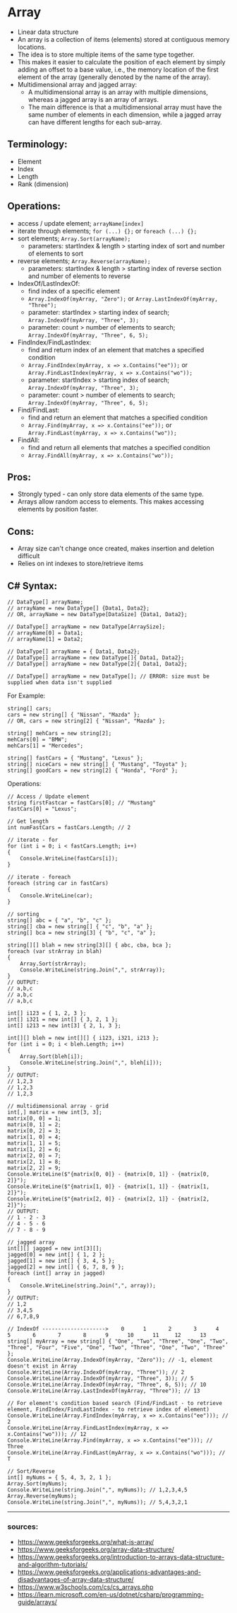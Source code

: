 # Array

- Linear data structure
- An array is a collection of items (elements) stored at contiguous memory locations.
- The idea is to store multiple items of the same type together.
- This makes it easier to calculate the position of each element by simply adding an offset to a base value,
  i.e., the memory location of the first element of the array (generally denoted by the name of the array).
- Multidimensional array and jagged array:
  - A multidimensional array is an array with multiple dimensions, whereas a jagged array is an array of arrays.
  - The main difference is that a multidimensional array must have the same number of elements in each dimension, while a jagged array can have different lengths for each sub-array.
  
## Terminology:
- Element
- Index
- Length
- Rank (dimension)

## Operations:
- access / update element; `arrayName[index]`
- iterate through elements; `for (...) {};` or `foreach (...) {};`
- sort elements; `Array.Sort(arrayName);`
   - parameters: startIndex & length > starting index of sort and number of elements to sort
- reverse elements; `Array.Reverse(arrayName);`
    - parameters: startIndex & length > starting index of reverse section and number of elements to reverse
- IndexOf/LastIndexOf:
   - find index of a specific element
   - `Array.IndexOf(myArray, "Zero");` or ``Array.LastIndexOf(myArray, "Three");``
   - parameter: startIndex > starting index of search; `Array.IndexOf(myArray, "Three", 3);`
   - parameter: count > number of elements to search; `Array.IndexOf(myArray, "Three", 6, 5);`
- FindIndex/FindLastIndex:
    - find and return index of an element that matches a specified condition
    - `Array.FindIndex(myArray, x => x.Contains("ee"));` or `Array.FindLastIndex(myArray, x => x.Contains("wo"));`
    - parameter: startIndex > starting index of search; `Array.IndexOf(myArray, "Three", 3);`
    - parameter: count > number of elements to search; `Array.IndexOf(myArray, "Three", 6, 5);`
- Find/FindLast:
    - find and return an element that matches a specified condition
    - `Array.Find(myArray, x => x.Contains("ee"));` or `Array.FindLast(myArray, x => x.Contains("wo"));`
- FindAll:
    - find and return all elements that matches a specified condition
    - `Array.FindAll(myArray, x => x.Contains("wo"));`

## Pros:
- Strongly typed - can only store data elements of the same type.
- Arrays allow random access to elements. This makes accessing elements by position faster.

## Cons:
- Array size can't change once created, makes insertion and deletion difficult
- Relies on int indexes to store/retrieve items

## C# Syntax:
```
// DataType[] arrayName;
// arrayName = new DataType[] {Data1, Data2};
// OR, arrayName = new DataType[DataSize] {Data1, Data2};

// DataType[] arrayName = new DataType[ArraySize];
// arrayName[0] = Data1;
// arrayName[1] = Data2;

// DataType[] arrayName = { Data1, Data2};
// DataType[] arrayName = new DataType[]{ Data1, Data2};
// DataType[] arrayName = new DataType[2]{ Data1, Data2};

// DataType[] arrayName = new DataType[]; // ERROR: size must be supplied when data isn't supplied
```

For Example:

```
string[] cars;
cars = new string[] { "Nissan", "Mazda" };
// OR, cars = new string[2] { "Nissan", "Mazda" };

string[] mehCars = new string[2];
mehCars[0] = "BMW";
mehCars[1] = "Mercedes";

string[] fastCars = { "Mustang", "Lexus" };
string[] niceCars = new string[] { "Mustang", "Toyota" };
string[] goodCars = new string[2] { "Honda", "Ford" };
```

Operations:
```
// Access / Update element
string firstFastcar = fastCars[0]; // "Mustang"
fastCars[0] = "Lexus";

// Get length 
int numFastCars = fastCars.Length; // 2  

// iterate - for
for (int i = 0; i < fastCars.Length; i++)
{
    Console.WriteLine(fastCars[i]);
}

// iterate - foreach
foreach (string car in fastCars)
{
    Console.WriteLine(car);
}

// sorting
string[] abc = { "a", "b", "c" };
string[] cba = new string[] { "c", "b", "a" };
string[] bca = new string[3] { "b", "c", "a" };

string[][] blah = new string[3][] { abc, cba, bca };
foreach (var strArray in blah)
{
    Array.Sort(strArray);
    Console.WriteLine(string.Join(",", strArray));
}
// OUTPUT:
// a,b,c
// a,b,c
// a,b,c

int[] i123 = { 1, 2, 3 };
int[] i321 = new int[] { 3, 2, 1 };
int[] i213 = new int[3] { 2, 1, 3 };

int[][] bleh = new int[][] { i123, i321, i213 };
for (int i = 0; i < bleh.Length; i++)
{
    Array.Sort(bleh[i]);
    Console.WriteLine(string.Join(",", bleh[i]));
}
// OUTPUT:
// 1,2,3
// 1,2,3
// 1,2,3

// multidimensional array - grid
int[,] matrix = new int[3, 3];
matrix[0, 0] = 1;
matrix[0, 1] = 2;
matrix[0, 2] = 3;
matrix[1, 0] = 4;
matrix[1, 1] = 5;
matrix[1, 2] = 6;
matrix[2, 0] = 7;
matrix[2, 1] = 8;
matrix[2, 2] = 9;
Console.WriteLine($"{matrix[0, 0]} - {matrix[0, 1]} - {matrix[0, 2]}");
Console.WriteLine($"{matrix[1, 0]} - {matrix[1, 1]} - {matrix[1, 2]}");
Console.WriteLine($"{matrix[2, 0]} - {matrix[2, 1]} - {matrix[2, 2]}");
// OUTPUT:
// 1 - 2 - 3
// 4 - 5 - 6
// 7 - 8 - 9

// jagged array
int[][] jagged = new int[3][];
jagged[0] = new int[] { 1, 2 };
jagged[1] = new int[] { 3, 4, 5 };
jagged[2] = new int[] { 6, 7, 8, 9 };
foreach (int[] array in jagged)
{
    Console.WriteLine(string.Join(",", array));
}
// OUTPUT:
// 1,2
// 3,4,5
// 6,7,8,9

// IndexOf -------------------->    0      1       2       3      4       5       6       7       8      9      10      11     12      13      
string[] myArray = new string[] { "One", "Two", "Three", "One", "Two", "Three", "Four", "Five", "One", "Two", "Three", "One", "Two", "Three" };
Console.WriteLine(Array.IndexOf(myArray, "Zero")); // -1, element doesn't exist in Array
Console.WriteLine(Array.IndexOf(myArray, "Three")); // 2
Console.WriteLine(Array.IndexOf(myArray, "Three", 3)); // 5
Console.WriteLine(Array.IndexOf(myArray, "Three", 6, 5)); // 10
Console.WriteLine(Array.LastIndexOf(myArray, "Three")); // 13

// For element's condition based search (Find/FindLast - to retrieve element, FindIndex/FindLastIndex - to retrieve index of element)
Console.WriteLine(Array.FindIndex(myArray, x => x.Contains("ee"))); // 2
Console.WriteLine(Array.FindLastIndex(myArray, x => x.Contains("wo"))); // 12
Console.WriteLine(Array.Find(myArray, x => x.Contains("ee"))); // Three
Console.WriteLine(Array.FindLast(myArray, x => x.Contains("wo"))); // T

// Sort/Reverse
int[] myNums = { 5, 4, 3, 2, 1 };
Array.Sort(myNums);
Console.WriteLine(string.Join(",", myNums)); // 1,2,3,4,5
Array.Reverse(myNums);
Console.WriteLine(string.Join(",", myNums)); // 5,4,3,2,1
```

---

### sources:
- https://www.geeksforgeeks.org/what-is-array/
- https://www.geeksforgeeks.org/array-data-structure/
- https://www.geeksforgeeks.org/introduction-to-arrays-data-structure-and-algorithm-tutorials/
- https://www.geeksforgeeks.org/applications-advantages-and-disadvantages-of-array-data-structure/
- https://www.w3schools.com/cs/cs_arrays.php
- https://learn.microsoft.com/en-us/dotnet/csharp/programming-guide/arrays/